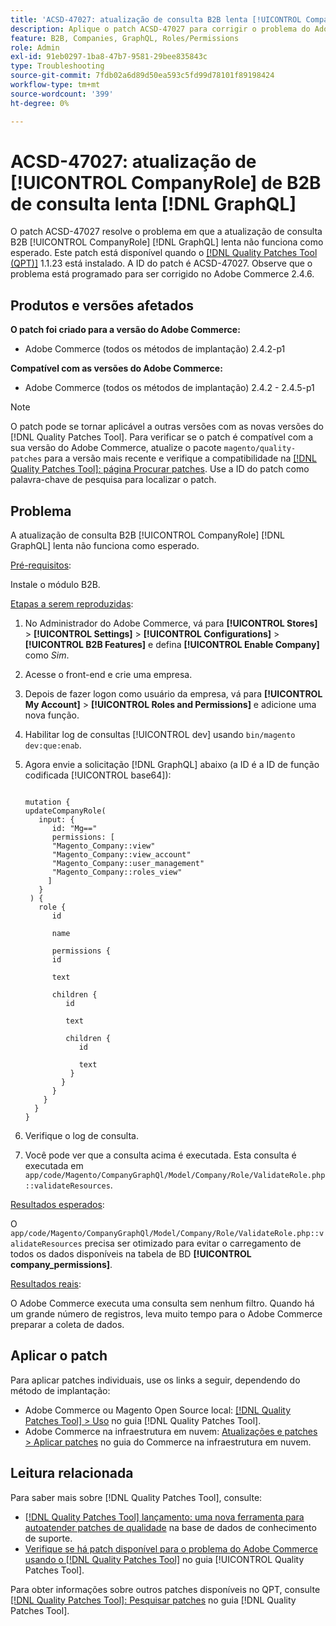 ```yaml
---
title: 'ACSD-47027: atualização de consulta B2B lenta [!UICONTROL CompanyRole] [!DNL GraphQL] '
description: Aplique o patch ACSD-47027 para corrigir o problema do Adobe Commerce em que há uma atualização de consulta B2B [!UICONTROL CompanyRole] [!DNL GraphQL]  lenta.
feature: B2B, Companies, GraphQL, Roles/Permissions
role: Admin
exl-id: 91eb0297-1ba8-47b7-9581-29bee835843c
type: Troubleshooting
source-git-commit: 7fdb02a6d89d50ea593c5fd99d78101f89198424
workflow-type: tm+mt
source-wordcount: '399'
ht-degree: 0%

---
```


# ACSD-47027: atualização de [!UICONTROL CompanyRole] de B2B de consulta lenta [!DNL GraphQL]

O patch ACSD-47027 resolve o problema em que a atualização de consulta B2B [!UICONTROL CompanyRole] [!DNL GraphQL] lenta não funciona como esperado. Este patch está disponível quando o [[!DNL Quality Patches Tool (QPT)]](https://experienceleague.adobe.com/pt-br/docs/commerce-operations/tools/quality-patches-tool/quality-patches-tool-to-self-serve-quality-patches) 1.1.23 está instalado. A ID do patch é ACSD-47027. Observe que o problema está programado para ser corrigido no Adobe Commerce 2.4.6.

## Produtos e versões afetados

**O patch foi criado para a versão do Adobe Commerce:**
* Adobe Commerce (todos os métodos de implantação) 2.4.2-p1

**Compatível com as versões do Adobe Commerce:**
* Adobe Commerce (todos os métodos de implantação) 2.4.2 - 2.4.5-p1

>[!NOTE]
>
>O patch pode se tornar aplicável a outras versões com as novas versões do [!DNL Quality Patches Tool]. Para verificar se o patch é compatível com a sua versão do Adobe Commerce, atualize o pacote `magento/quality-patches` para a versão mais recente e verifique a compatibilidade na [[!DNL Quality Patches Tool]: página Procurar patches](https://experienceleague.adobe.com/tools/commerce-quality-patches/index.html?lang=pt-BR). Use a ID do patch como palavra-chave de pesquisa para localizar o patch.

## Problema

A atualização de consulta B2B [!UICONTROL CompanyRole] [!DNL GraphQL] lenta não funciona como esperado.

<u>Pré-requisitos</u>:

Instale o módulo B2B.

<u>Etapas a serem reproduzidas</u>:

1. No Administrador do Adobe Commerce, vá para **[!UICONTROL Stores]** > **[!UICONTROL Settings]** > **[!UICONTROL Configurations]** > **[!UICONTROL B2B Features]** e defina **[!UICONTROL Enable Company]** como _Sim_.
1. Acesse o front-end e crie uma empresa.
1. Depois de fazer logon como usuário da empresa, vá para **[!UICONTROL My Account]** > **[!UICONTROL Roles and Permissions]** e adicione uma nova função.
1. Habilitar log de consultas [!UICONTROL dev] usando `bin/magento dev:que:enab`.
1. Agora envie a solicitação [!DNL GraphQL] abaixo (a ID é a ID de função codificada [!UICONTROL base64]):

   <pre><code>
   mutation &lbrace;
   updateCompanyRole(
      input: &lbrace;
         id: "Mg=="
         permissions: &lbrack;
         "Magento_Company::view"
         "Magento_Company::view_account"
         "Magento_Company::user_management"
         "Magento_Company::roles_view"
        &rbrack;
      &rbrace;
    ) &lbrace;
      role &lbrace;
         id

         name

         permissions &lbrace;
         id

         text

         children &lbrace;
            id

            text

            children &lbrace;
               id

               text
             &rbrace;
           &rbrace;
         &rbrace;
       &rbrace;
     &rbrace;
   &rbrace;
   </code></pre>

1. Verifique o log de consulta.
1. Você pode ver que a consulta acima é executada. Esta consulta é executada em `app/code/Magento/CompanyGraphQl/Model/Company/Role/ValidateRole.php::validateResources`.

<u>Resultados esperados</u>:

O `app/code/Magento/CompanyGraphQl/Model/Company/Role/ValidateRole.php::validateResources` precisa ser otimizado para evitar o carregamento de todos os dados disponíveis na tabela de BD **[!UICONTROL company_permissions]**.

<u>Resultados reais</u>:

O Adobe Commerce executa uma consulta sem nenhum filtro. Quando há um grande número de registros, leva muito tempo para o Adobe Commerce preparar a coleta de dados.

## Aplicar o patch

Para aplicar patches individuais, use os links a seguir, dependendo do método de implantação:

* Adobe Commerce ou Magento Open Source local: [[!DNL Quality Patches Tool] > Uso](/help/tools/quality-patches-tool/usage.md) no guia [!DNL Quality Patches Tool].
* Adobe Commerce na infraestrutura em nuvem: [Atualizações e patches > Aplicar patches](https://experienceleague.adobe.com/docs/commerce-cloud-service/user-guide/develop/upgrade/apply-patches.html?lang=pt-BR) no guia do Commerce na infraestrutura em nuvem. 

## Leitura relacionada

Para saber mais sobre [!DNL Quality Patches Tool], consulte:

* [[!DNL Quality Patches Tool] lançamento: uma nova ferramenta para autoatender patches de qualidade](https://experienceleague.adobe.com/pt-br/docs/commerce-operations/tools/quality-patches-tool/quality-patches-tool-to-self-serve-quality-patches) na base de dados de conhecimento de suporte.
* [Verifique se há patch disponível para o problema do Adobe Commerce usando o  [!DNL Quality Patches Tool]](/help/tools/quality-patches-tool/patches-available-in-qpt/check-patch-for-magento-issue-with-magento-quality-patches.md) no guia [!UICONTROL Quality Patches Tool].


Para obter informações sobre outros patches disponíveis no QPT, consulte [[!DNL Quality Patches Tool]: Pesquisar patches](https://experienceleague.adobe.com/tools/commerce-quality-patches/index.html?lang=pt-BR) no guia [!DNL Quality Patches Tool].
